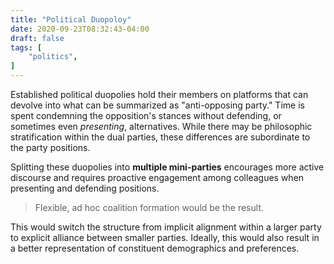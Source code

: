 ```yaml
---
title: "Political Duopoloy"
date: 2020-09-23T08:32:43-04:00
draft: false
tags: [
	"politics",
]
---
```

Established political duopolies hold their members on platforms that can devolve into what can be summarized as "anti-opposing party." Time is spent condemning the opposition's stances without defending, or sometimes even _presenting_, alternatives. While there may be philosophic stratification within the dual parties, these differences are subordinate to the party positions.

Splitting these duopolies into **multiple mini-parties** encourages more active discourse and requires proactive engagement among colleagues when presenting and defending positions.

> Flexible, ad hoc coalition formation would be the result.

This would switch the structure from implicit alignment within a larger party to explicit alliance between smaller parties. Ideally, this would also result in a better representation of constituent demographics and preferences.